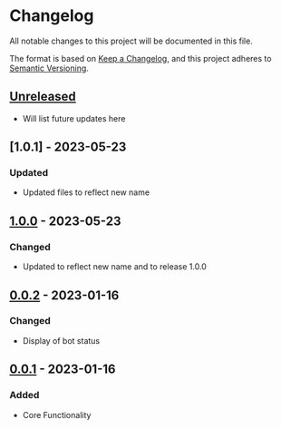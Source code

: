 # Changelog

All notable changes to this project will be documented in this file.

The format is based on [Keep a Changelog], and this project adheres to [Semantic Versioning].

## [Unreleased]

- Will list future updates here

## [1.0.1] - 2023-05-23

### Updated

- Updated files to reflect new name

## [1.0.0] - 2023-05-23

### Changed

- Updated to reflect new name and to release 1.0.0

## [0.0.2] - 2023-01-16

### Changed

- Display of bot status

## [0.0.1] - 2023-01-16

### Added

- Core Functionality

<!-- Links -->
[Keep a Changelog]: https://keepachangelog.com/en/1.1.0/
[Semantic Versioning]: https://semver.org/

<!-- Versions -->
[unreleased]: https://github.com/ggoodwin/discord-crypto-bot/compare/v1.0.0...DEVELOP
[1.0.0]: https://github.com/ggoodwin/discord-crypto-bot/compare/v0.0.2...v1.0.0
[0.0.2]: https://github.com/ggoodwin/discord-crypto-bot/compare/v0.0.1...v0.0.2
[0.0.1]: https://github.com/ggoodwin/discord-crypto-bot/releases/tag/v0.0.1
